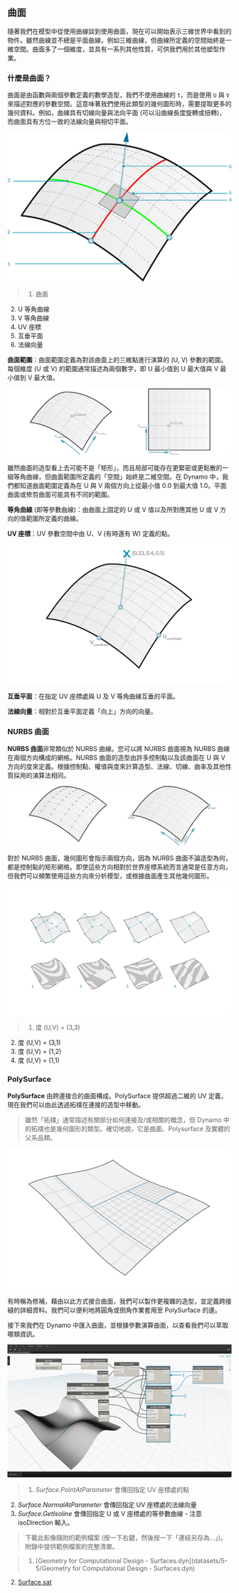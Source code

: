 

## 曲面

隨著我們在模型中從使用曲線談到使用曲面，現在可以開始表示三維世界中看到的物件。雖然曲線並不總是平面曲線，例如三維曲線，但曲線所定義的空間始終是一維空間。曲面多了一個維度，並具有一系列其他性質，可供我們用於其他塑型作業。

### 什麼是曲面？

曲面是由函數與兩個參數定義的數學造型，我們不使用曲線的 ```t```，而是使用 ```U``` 與 ```V``` 來描述對應的參數空間。這意味著我們使用此類型的幾何圖形時，需要提取更多的幾何資料。例如，曲線具有切線向量與法向平面 (可以沿曲線長度旋轉或扭轉)，而曲面具有方位一致的法線向量與相切平面。

![曲面](images/5-5/Surface.jpg)

> 1. 曲面
2. U 等角曲線
3. V 等角曲線
4. UV 座標
5. 互垂平面
6. 法線向量

**曲面範圍**：曲面範圍定義為對該曲面上的三維點進行演算的 (U, V) 參數的範圍。每個維度 (U 或 V) 的範圍通常描述為兩個數字，即 U 最小值到 U 最大值與 V 最小值到 V 最大值。

![曲面](images/5-5/SurfaceParameter.jpg)

雖然曲面的造型看上去可能不是「矩形」，而且局部可能存在更緊密或更鬆散的一組等角曲線，但曲面範圍所定義的「空間」始終是二維空間。在 Dynamo 中，我們都知道曲面範圍定義為在 U 與 V 兩個方向上從最小值 0.0 到最大值 1.0。平面曲面或修剪曲面可能具有不同的範圍。

**等角曲線** (即等參數曲線)：由曲面上固定的 U 或 V 值以及所對應其他 U 或 V 方向的值範圍所定義的曲線。

**UV 座標**：UV 參數空間中由 U、V (有時還有 W) 定義的點。

![曲面座標](images/5-5/SurfaceCoordinate.jpg)

**互垂平面**：在指定 UV 座標處與 U 及 V 等角曲線互垂的平面。

**法線向量**：相對於互垂平面定義「向上」方向的向量。

### NURBS 曲面

**NURBS 曲面**非常類似於 NURBS 曲線。您可以將 NURBS 曲面視為 NURBS 曲線在兩個方向構成的網格。NURBS 曲面的造型由許多控制點以及該曲面在 U 與 V 方向的度來定義。根據控制點、權值與度來計算造型、法線、切線、曲率及其他性質採用的演算法相同。

![NURBS 曲面](images/5-5/NURBSsurface.jpg)

對於 NURBS 曲面，幾何圖形會指示兩個方向，因為 NURBS 曲面不論造型為何，都是控制點的矩形網格。即使這些方向相對於世界座標系統而言通常是任意方向，但我們可以頻繁使用這些方向來分析模型，或根據曲面產生其他幾何圖形。

![NURBS 曲面](images/5-5/NURBSsurface-Degree.jpg)

> 1. 度 (U,V) = (3,3)
2. 度 (U,V) = (3,1)
3. 度 (U,V) = (1,2)
4. 度 (U,V) = (1,1)

### PolySurface

**PolySurface** 由跨邊接合的曲面構成。PolySurface 提供超過二維的 UV 定義，現在我們可以由此透過拓樸在連接的造型中移動。

> 雖然「拓樸」通常描述有關部分如何連接及/或相關的概念，但 Dynamo 中的拓樸也是幾何圖形的類型。確切地說，它是曲面、Polysurface 及實體的父系品類。

![PolySurface](images/5-5/PolySurface.jpg)

有時稱為修補，藉由以此方式接合曲面，我們可以製作更複雜的造型，並定義跨接縫的詳細資料。我們可以便利地將圓角或倒角作業套用至 PolySurface 的邊。

接下來我們在 Dynamo 中匯入曲面，並根據參數演算曲面，以查看我們可以萃取哪類資訊。

![Dynamo 中的曲面](images/5-5/Dynamo_Surfaces.jpg)

> 1. *Surface.PointAtParameter* 會傳回指定 UV 座標處的點
2. *Surface.NormalAtParameter* 會傳回指定 UV 座標處的法線向量
3. *Surface.GetIsoline* 會傳回指定 U 或 V 座標處的等參數曲線 - 注意 isoDirection 輸入。
> 下載此影像隨附的範例檔案 (按一下右鍵，然後按一下「連結另存為...」)。附錄中提供範例檔案的完整清單。

> 1. [Geometry for Computational Design - Surfaces.dyn](datasets/5-5/Geometry for Computational Design - Surfaces.dyn)
2. [Surface.sat](datasets/5-5/Surface.sat)

